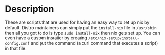 # Description
These are scripts that are used for having an easy way to set up nix by default. Distro maintainers can simply put the `install-nix` file in `/usr/sbin` then all you got to do is type `sudo install-nix` then nix gets set up. You can even have a custom installer by creating `/etc/nix-setup/install-config.conf` and put the command (a curl command that executes a script) in that file.
